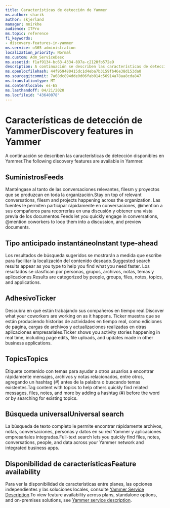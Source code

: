 ```yaml
---
title: Características de detección de Yammer
ms.author: sharik
author: skjerland
manager: mnirkhe
audience: ITPro
ms.topic: reference
f1_keywords:
- discovery-features-in-yammer
ms.service: o365-administration
localization_priority: Normal
ms.custom: Adm_ServiceDesc
ms.assetid: f1af9134-bc63-4334-897a-c2120fb572e9
description: A continuación se describen las características de detección disponibles en Yammer.
ms.openlocfilehash: 44f959480415dc1d4eba7b3159fb46e38d153da0
ms.sourcegitcommit: 7a68dc894dde0d06fab014c56914a78aa8cda847
ms.translationtype: MT
ms.contentlocale: es-ES
ms.lasthandoff: 04/21/2020
ms.locfileid: "43640078"
---
```

# <a name="discovery-features-in-yammer"></a><span data-ttu-id="cb930-103">Características de detección de Yammer</span><span class="sxs-lookup"><span data-stu-id="cb930-103">Discovery features in Yammer</span></span>

<span data-ttu-id="cb930-104">A continuación se describen las características de detección disponibles en Yammer.</span><span class="sxs-lookup"><span data-stu-id="cb930-104">The following discovery features are available in Yammer.</span></span>
  
## <a name="feeds"></a><span data-ttu-id="cb930-105">Suministros</span><span class="sxs-lookup"><span data-stu-id="cb930-105">Feeds</span></span>

<span data-ttu-id="cb930-106">Manténgase al tanto de las conversaciones relevantes, filesm y proyectos que se produzcan en toda la organización.</span><span class="sxs-lookup"><span data-stu-id="cb930-106">Stay on top of relevant conversations, filesm and projects happening across the organization.</span></span> <span data-ttu-id="cb930-107">Las fuentes le permiten participar rápidamente en conversaciones, @mention a sus compañeros para recorrerlas en una discusión y obtener una vista previa de los documentos.</span><span class="sxs-lookup"><span data-stu-id="cb930-107">Feeds let you quickly engage in conversations, @mention coworkers to loop them into a discussion, and preview documents.</span></span>

## <a name="instant-type-ahead"></a><span data-ttu-id="cb930-108">Tipo anticipado instantáneo</span><span class="sxs-lookup"><span data-stu-id="cb930-108">Instant type-ahead</span></span>

<span data-ttu-id="cb930-109">Los resultados de búsqueda sugeridos se mostrarán a medida que escribe para facilitar la localización del contenido deseado.</span><span class="sxs-lookup"><span data-stu-id="cb930-109">Suggested search results appear as you type to help you find what you need faster.</span></span> <span data-ttu-id="cb930-110">Los resultados se clasifican por personas, grupos, archivos, notas, temas y aplicaciones.</span><span class="sxs-lookup"><span data-stu-id="cb930-110">Results are categorized by people, groups, files, notes, topics, and applications.</span></span>
    
## <a name="ticker"></a><span data-ttu-id="cb930-111">Adhesivo</span><span class="sxs-lookup"><span data-stu-id="cb930-111">Ticker</span></span>

<span data-ttu-id="cb930-112">Descubra en qué están trabajando sus compañeros en tiempo real.</span><span class="sxs-lookup"><span data-stu-id="cb930-112">Discover what your coworkers are working on as it happens.</span></span> <span data-ttu-id="cb930-113">Ticker muestra que se están produciendo historias de actividades en tiempo real, como ediciones de página, cargas de archivos y actualizaciones realizadas en otras aplicaciones empresariales.</span><span class="sxs-lookup"><span data-stu-id="cb930-113">Ticker shows you activity stories happening in real time, including page edits, file uploads, and updates made in other business applications.</span></span>
  
## <a name="topics"></a><span data-ttu-id="cb930-114">Topics</span><span class="sxs-lookup"><span data-stu-id="cb930-114">Topics</span></span>

<span data-ttu-id="cb930-115">Etiquete contenido con temas para ayudar a otros usuarios a encontrar rápidamente mensajes, archivos y notas relacionados, entre otros, agregando un hashtag (#) antes de la palabra o buscando temas existentes.</span><span class="sxs-lookup"><span data-stu-id="cb930-115">Tag content with topics to help others quickly find related messages, files, notes, and more by adding a hashtag (#) before the word or by searching for existing topics.</span></span>
  
## <a name="universal-search"></a><span data-ttu-id="cb930-116">Búsqueda universal</span><span class="sxs-lookup"><span data-stu-id="cb930-116">Universal search</span></span>

<span data-ttu-id="cb930-117">La búsqueda de texto completo le permite encontrar rápidamente archivos, notas, conversaciones, personas y datos en su red Yammer y aplicaciones empresariales integradas.</span><span class="sxs-lookup"><span data-stu-id="cb930-117">Full-text search lets you quickly find files, notes, conversations, people, and data across your Yammer network and integrated business apps.</span></span>
  
## <a name="feature-availability"></a><span data-ttu-id="cb930-118">Disponibilidad de características</span><span class="sxs-lookup"><span data-stu-id="cb930-118">Feature availability</span></span>

<span data-ttu-id="cb930-119">Para ver la disponibilidad de características entre planes, las opciones independientes y las soluciones locales, consulte [Yammer Service Description](yammer-service-description.md).</span><span class="sxs-lookup"><span data-stu-id="cb930-119">To view feature availability across plans, standalone options, and on-premises solutions, see [Yammer service description](yammer-service-description.md).</span></span>
  
  
